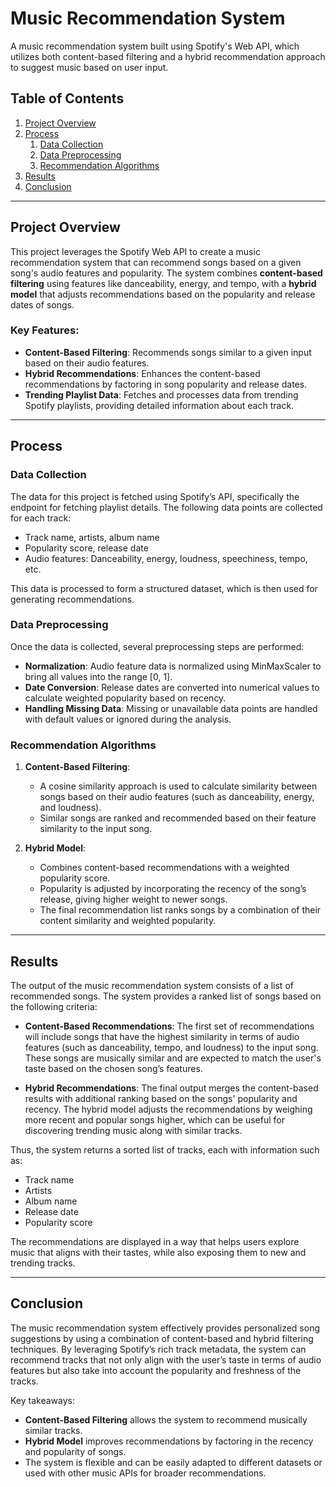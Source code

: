 # Music Recommendation System

A music recommendation system built using Spotify's Web API, which utilizes both content-based filtering and a hybrid recommendation approach to suggest music based on user input.

## Table of Contents

1. [Project Overview](#project-overview)
2. [Process](#process)
    1. [Data Collection](#data-collection)
    2. [Data Preprocessing](#data-preprocessing)
    3. [Recommendation Algorithms](#recommendation-algorithms)
3. [Results](#results)
4. [Conclusion](#conclusion)

---

## Project Overview

This project leverages the Spotify Web API to create a music recommendation system that can recommend songs based on a given song's audio features and popularity. The system combines **content-based filtering** using features like danceability, energy, and tempo, with a **hybrid model** that adjusts recommendations based on the popularity and release dates of songs.

### Key Features:
- **Content-Based Filtering**: Recommends songs similar to a given input based on their audio features.
- **Hybrid Recommendations**: Enhances the content-based recommendations by factoring in song popularity and release dates.
- **Trending Playlist Data**: Fetches and processes data from trending Spotify playlists, providing detailed information about each track.

---

## Process

### Data Collection

The data for this project is fetched using Spotify’s API, specifically the endpoint for fetching playlist details. The following data points are collected for each track:
- Track name, artists, album name
- Popularity score, release date
- Audio features: Danceability, energy, loudness, speechiness, tempo, etc.

This data is processed to form a structured dataset, which is then used for generating recommendations.

### Data Preprocessing

Once the data is collected, several preprocessing steps are performed:
- **Normalization**: Audio feature data is normalized using MinMaxScaler to bring all values into the range [0, 1].
- **Date Conversion**: Release dates are converted into numerical values to calculate weighted popularity based on recency.
- **Handling Missing Data**: Missing or unavailable data points are handled with default values or ignored during the analysis.

### Recommendation Algorithms

1. **Content-Based Filtering**: 
   - A cosine similarity approach is used to calculate similarity between songs based on their audio features (such as danceability, energy, and loudness).
   - Similar songs are ranked and recommended based on their feature similarity to the input song.

2. **Hybrid Model**:
   - Combines content-based recommendations with a weighted popularity score.
   - Popularity is adjusted by incorporating the recency of the song’s release, giving higher weight to newer songs.
   - The final recommendation list ranks songs by a combination of their content similarity and weighted popularity.

---

## Results

The output of the music recommendation system consists of a list of recommended songs. The system provides a ranked list of songs based on the following criteria:

- **Content-Based Recommendations**: The first set of recommendations will include songs that have the highest similarity in terms of audio features (such as danceability, tempo, and loudness) to the input song. These songs are musically similar and are expected to match the user's taste based on the chosen song’s features.
  
- **Hybrid Recommendations**: The final output merges the content-based results with additional ranking based on the songs' popularity and recency. The hybrid model adjusts the recommendations by weighing more recent and popular songs higher, which can be useful for discovering trending music along with similar tracks.

Thus, the system returns a sorted list of tracks, each with information such as:
- Track name
- Artists
- Album name
- Release date
- Popularity score

The recommendations are displayed in a way that helps users explore music that aligns with their tastes, while also exposing them to new and trending tracks.

---

## Conclusion

The music recommendation system effectively provides personalized song suggestions by using a combination of content-based and hybrid filtering techniques. By leveraging Spotify’s rich track metadata, the system can recommend tracks that not only align with the user’s taste in terms of audio features but also take into account the popularity and freshness of the tracks.

Key takeaways:
- **Content-Based Filtering** allows the system to recommend musically similar tracks.
- **Hybrid Model** improves recommendations by factoring in the recency and popularity of songs.
- The system is flexible and can be easily adapted to different datasets or used with other music APIs for broader recommendations.
